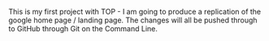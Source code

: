 This is my first project with TOP - I am going to produce a replication of the google home page / landing page.
The changes will all be pushed through to GitHub through Git on the Command Line.